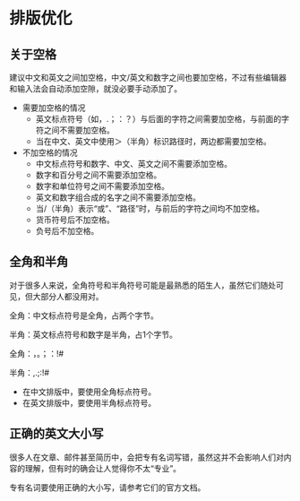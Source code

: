 # 排版优化

## 关于空格

建议中文和英文之间加空格，中文/英文和数字之间也要加空格，不过有些编辑器和输入法会自动添加空隙，就没必要手动添加了。

* 需要加空格的情况
  * 英文标点符号（如，.；：？）与后面的字符之间需要加空格，与前面的字符之间不需要加空格。
  * 当在中文、英文中使用＞（半角）标识路径时，两边都需要加空格。
* 不加空格的情况
  * 中文标点符号和数字、中文、英文之间不需要添加空格。
  * 数字和百分号之间不需要添加空格。
  * 数字和单位符号之间不需要添加空格。
  * 英文和数字组合成的名字之间不需要添加空格。
  * 当/（半角）表示“或”、“路径”时，与前后的字符之间均不加空格。
  * 货币符号后不加空格。
  * 负号后不加空格。

## 全角和半角

对于很多人来说，全角符号和半角符号可能是最熟悉的陌生人，虽然它们随处可见，但大部分人都没用对。

全角：中文标点符号是全角，占两个字节。

半角：英文标点符号和数字是半角，占1个字节。

全角：，。；：!#

半角：,.;:!#

* 在中文排版中，要使用全角标点符号。
* 在英文排版中，要使用半角标点符号。

## 正确的英文大小写

很多人在文章、邮件甚至简历中，会把专有名词写错，虽然这并不会影响人们对内容的理解，但有时的确会让人觉得你不太“专业”。

专有名词要使用正确的大小写，请参考它们的官方文档。

